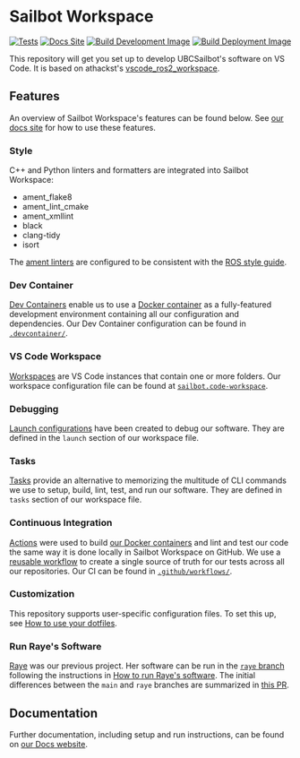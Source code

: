 # Sailbot Workspace

[![Tests](https://github.com/UBCSailbot/sailbot_workspace/actions/workflows/tests.yml/badge.svg)](https://github.com/UBCSailbot/sailbot_workspace/actions/workflows/tests.yml)
[![Docs Site](https://github.com/UBCSailbot/sailbot_workspace/actions/workflows/docs.yml/badge.svg)](https://github.com/UBCSailbot/sailbot_workspace/actions/workflows/docs.yml)
[![Build Development Image](https://github.com/UBCSailbot/sailbot_workspace/actions/workflows/build-base-dev-images.yml/badge.svg)](https://github.com/UBCSailbot/sailbot_workspace/actions/workflows/build-base-dev-images.yml)
[![Build Deployment Image](https://github.com/UBCSailbot/sailbot_workspace/actions/workflows/build-release-image.yml/badge.svg)](https://github.com/UBCSailbot/sailbot_workspace/actions/workflows/build-release-image.yml)

This repository will get you set up to develop UBCSailbot's software on VS Code. It is based on athackst's
[vscode_ros2_workspace](https://github.com/athackst/vscode_ros2_workspace).

## Features

An overview of Sailbot Workspace's features can be found below.
See [our docs site](https://ubcsailbot.github.io/sailbot_workspace/main/current/sailbot_workspace/usage/workflow/)
for how to use these features.

### Style

C++ and Python linters and formatters are integrated into Sailbot Workspace:

- ament_flake8
- ament_lint_cmake
- ament_xmllint
- black
- clang-tidy
- isort

The [ament linters](https://github.com/ament/ament_lint/tree/humble) are configured to be consistent with the
[ROS style guide](https://docs.ros.org/en/humble/The-ROS2-Project/Contributing/Code-Style-Language-Versions.html).

### Dev Container

[Dev Containers](https://code.visualstudio.com/docs/devcontainers/containers) enable us to use a
[Docker container](https://www.docker.com/resources/what-container/) as a fully-featured development environment
containing all our configuration and dependencies.
Our Dev Container configuration can be found in [`.devcontainer/`](https://github.com/UBCSailbot/sailbot_workspace/blob/main/.devcontainer).

### VS Code Workspace

[Workspaces](https://code.visualstudio.com/docs) are VS Code instances that contain one or more folders.
Our workspace configuration file can be found at
[`sailbot.code-workspace`](https://github.com/UBCSailbot/sailbot_workspace/blob/main/sailbot.code-workspace).

### Debugging

[Launch configurations](https://code.visualstudio.com/docs/editor/debugging#_launch-configurations)
have been created to debug our software. They are defined in the `launch` section of
our workspace file.

### Tasks

[Tasks](https://code.visualstudio.com/docs/editor/tasks) provide an alternative to memorizing the multitude of
CLI commands we use to setup, build, lint, test, and run our software. They are defined in `tasks` section of
our workspace file.

### Continuous Integration

[Actions](https://docs.github.com/en/actions/learn-github-actions/understanding-github-actions)
were used to build [our Docker containers](https://github.com/orgs/UBCSailbot/packages?repo_name=sailbot_workspace)
and lint and test our code the same way it is done locally in Sailbot Workspace on GitHub.
We use a [reusable workflow](https://docs.github.com/en/actions/using-workflows/reusing-workflows)
to create a single source of truth for our tests across all our repositories.
Our CI can be found in [`.github/workflows/`](https://github.com/UBCSailbot/sailbot_workspace/tree/main/.github/workflows).

### Customization

This repository supports user-specific configuration files. To set this up, see
[How to use your dotfiles](https://ubcsailbot.github.io/sailbot_workspace/main/current/sailbot_workspace/usage/how_to/#use-your-dotfiles).

### Run Raye's Software

[Raye](https://www.ubcsailbot.org/rayes-story) was our previous project.
Her software can be run in the [`raye` branch](https://github.com/UBCSailbot/sailbot_workspace/tree/raye)
following the instructions in [How to run Raye's software](https://ubcsailbot.github.io/sailbot_workspace/main/current/sailbot_workspace/usage/how_to/#run-rayes-software).
The initial differences between the `main` and `raye` branches are summarized in
[this PR](https://github.com/UBCSailbot/sailbot_workspace/pull/61).

## Documentation

Further documentation, including setup and run instructions, can be found on [our Docs website](https://ubcsailbot.github.io/sailbot_workspace/main/current/sailbot_workspace/overview/).
